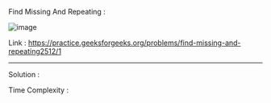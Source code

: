 Find Missing And Repeating :

![image](https://user-images.githubusercontent.com/23376002/174392918-36f6fa1f-bf1b-4377-bbd4-a94ba2ef4952.png)


Link : https://practice.geeksforgeeks.org/problems/find-missing-and-repeating2512/1


------------------------------------------------------------------------------------------------------------------------------------------------------


Solution :

Time Complexity :


```java

```




